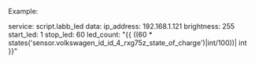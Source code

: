 Example:

service: script.labb_led
data:
  ip_address: 192.168.1.121
  brightness: 255  
  start_led: 1
  stop_led: 60
  led_count: "{{ ((60 * states('sensor.volkswagen_id_id_4_rxg75z_state_of_charge')|int/100))| int }}"
